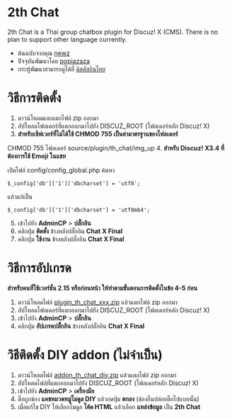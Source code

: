 # 2th Chat

2th Chat is a Thai group chatbox plugin for Discuz! X (CMS). There is no plan to support other language currently.

  - ต้นฉบับจากคุณ [newz](https://github.com/newz/2thchat)
  - ปัจจุบันพัฒนาโดย [popiazaza](https://github.com/popiazaza/2thchat)
  - กระทู้พัฒนาสามารถดูได้ที่ [ดิสคัสอินไทย](https://www.discuz.in.th/thread/5/1/1/)

# วิธีการติดตั้ง

1. ดาวน์โหลดและแตกไฟล์ zip ออกมา
2. อัปโหลดโฟลเดอร์ที่แตกออกมาไปยัง DISCUZ_ROOT (โฟลเดอร์หลัก Discuz! X)
3. **สำหรับเซิฟเวอร์ที่ไม่ได้ใช้ CHMOD 755 เป็นค่ามาตรฐานของโฟลเดอร์**

CHMOD 755 ไฟลเดอร์ source/plugin/th_chat/img_up
4. **สำหรับ Discuz! X3.4 ที่ต้องการใช้ Emoji ในแชท**

เปิดไฟล์ config/config_global.php
ค้นหา
```
$_config['db']['1']['dbcharset'] = 'utf8';
```

แล้วแก้เป็น
```
$_config['db']['1']['dbcharset'] = 'utf8mb4';
```

5. เข้าไปยัง **AdminCP** > **ปลั๊กอิน**
6. คลิกปุ่ม **ติดตั้ง** ข้างหลังปลั๊กอิน **Chat X Final**
7. คลิกปุ่ม **ใช้งาน** ข้างหลังปลั๊กอิน **Chat X Final**

# วิธีการอัปเกรด

**สำหรับคนที่ใช้เวอร์ชั่น 2.15 หรือก่อนหน้า ให้ทำตามขั้นตอนการติดตั้งในข้อ 4-5 ก่อน**
1. ดาวน์โหลดไฟล์ [plugin_th_chat_xxx.zip](https://github.com/popiazaza/2thchat/releases/) แล้วแตกไฟล์ zip ออกมา
2. อัปโหลดโฟลเดอร์ที่แตกออกมาไปยัง DISCUZ_ROOT (โฟลเดอร์หลัก Discuz! X)
3. เข้าไปยัง **AdminCP** > **ปลั๊กอิน**
4. คลิกปุ่ม **อัปเกรดปลั๊กอิน** ข้างหลังปลั๊กอิน **Chat X Final**


# วิธีติดตั้ง DIY addon (ไม่จำเป็น)

1. ดาวน์โหลดไฟล์ [addon_th_chat_diy.zip](https://github.com/popiazaza/2thchat/releases/) แล้วแตกไฟล์ zip ออกมา
2. อัปโหลดไฟล์ที่แตกออกมาไปยัง DISCUZ_ROOT (โฟลเดอร์หลัก Discuz! X)
3. เข้าไปยัง **AdminCP** > **เครื่องมือ**
4. ติ๊กถูกช่อง **แคชหมวดหมู่โมดูล DIY** แล้วกดปุ่ม **ตกลง** (ช่องอื่นปล่อยติ๊กไปแบบนั้น)
5. เมื่อแก้ไข DIY ให้เลือกโมดูล **โค้ด HTML** แล้วเลือก **แหล่งข้อมูล** เป็น **2th Chat**
